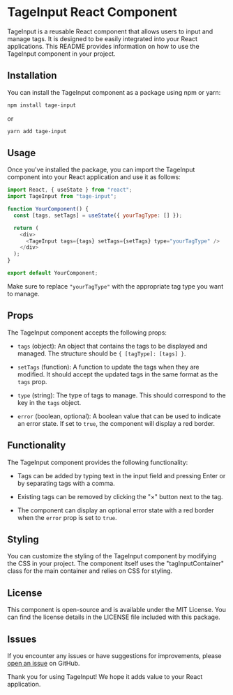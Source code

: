 # TageInput React Component

TageInput is a reusable React component that allows users to input and manage tags. It is designed to be easily integrated into your React applications. This README provides information on how to use the TageInput component in your project.

## Installation

You can install the TageInput component as a package using npm or yarn:

```bash
npm install tage-input
```

or

```bash
yarn add tage-input
```

## Usage

Once you've installed the package, you can import the TageInput component into your React application and use it as follows:

```javascript
import React, { useState } from "react";
import TageInput from "tage-input";

function YourComponent() {
  const [tags, setTags] = useState({ yourTagType: [] });

  return (
    <div>
      <TageInput tags={tags} setTags={setTags} type="yourTagType" />
    </div>
  );
}

export default YourComponent;
```

Make sure to replace `"yourTagType"` with the appropriate tag type you want to manage.

## Props

The TageInput component accepts the following props:

- `tags` (object): An object that contains the tags to be displayed and managed. The structure should be `{ [tagType]: [tags] }`.

- `setTags` (function): A function to update the tags when they are modified. It should accept the updated tags in the same format as the `tags` prop.

- `type` (string): The type of tags to manage. This should correspond to the key in the `tags` object.

- `error` (boolean, optional): A boolean value that can be used to indicate an error state. If set to `true`, the component will display a red border.

## Functionality

The TageInput component provides the following functionality:

- Tags can be added by typing text in the input field and pressing Enter or by separating tags with a comma.

- Existing tags can be removed by clicking the "×" button next to the tag.

- The component can display an optional error state with a red border when the `error` prop is set to `true`.

## Styling

You can customize the styling of the TageInput component by modifying the CSS in your project. The component itself uses the "tagInputContainer" class for the main container and relies on CSS for styling.

## License

This component is open-source and is available under the MIT License. You can find the license details in the LICENSE file included with this package.

## Issues

If you encounter any issues or have suggestions for improvements, please [open an issue](https://github.com/sorenammd/tag-input-js/issues) on GitHub.

Thank you for using TageInput! We hope it adds value to your React application.
